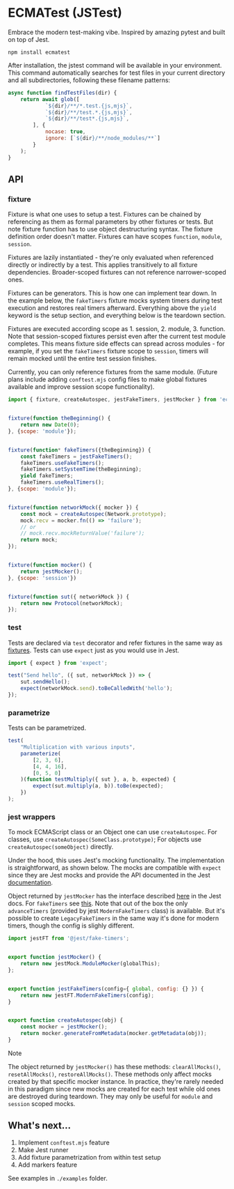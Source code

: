 # ECMATest (JSTest)

Embrace the modern test-making vibe. Inspired by amazing pytest and built on top of Jest.

```shell
npm install ecmatest
```

After installation, the jstest command will be available in your environment. 
This command automatically searches for test files in your current directory and all subdirectories, 
following these filename patterns:

```javascript
async function findTestFiles(dir) {
    return await glob([
            `${dir}/**/*.test.{js,mjs}`,
            `${dir}/**/test.*.{js,mjs}`,
            `${dir}/**/test*.{js,mjs}`,
        ], { 
            nocase: true, 
            ignore: [`${dir}/**/node_modules/**`] 
        }
    );
}
```

## API

### fixture

Fixture is what one uses to setup a test. 
Fixtures can be chained by referencing as them as formal parameters by other fixtures or tests.
But note fixture function has to use object destructuring syntax.
The fixture definition order doesn't matter. Fixtures can have scopes `function`, `module`, `session`.

Fixtures are lazily instantiated - they're only evaluated when referenced directly or indirectly by a test. 
This applies transitively to all fixture dependencies. 
Broader-scoped fixtures can not reference narrower-scoped ones.

Fixtures can be generators. This is how one can implement tear down. In the example below, the `fakeTimers` 
fixture mocks system timers during test execution and restores real timers afterward. Everything above the `yield` keyword is the setup section, and everything below is the teardown section.

Fixtures are executed according scope as 1. session, 2. module, 3. function. 
Note that session-scoped fixtures persist even after the current test module completes. 
This means fixture side effects can spread across modules - for example, 
if you set the `fakeTimers` fixture scope to `session`, timers will remain mocked until the entire test session finishes.

Currently, you can only reference fixtures from the same module. 
(Future plans include adding `conftest.mjs` config files to make global 
fixtures available and improve session scope functionality).

```javascript
import { fixture, createAutospec, jestFakeTimers, jestMocker } from 'ecmatest';


fixture(function theBeginning() {
    return new Date(0);
}, {scope: 'module'});


fixture(function* fakeTimers({theBeginning}) {
    const fakeTimers = jestFakeTimers();
    fakeTimers.useFakeTimers();
    fakeTimers.setSystemTime(theBeginning);
    yield fakeTimers;
    fakeTimers.useRealTimers();
}, {scope: 'module'});


fixture(function networkMock({ mocker }) {
    const mock = createAutospec(Network.prototype);
    mock.recv = mocker.fn(() => 'failure');
    // or
    // mock.recv.mockReturnValue('failure');
    return mock;
});


fixture(function mocker() {
    return jestMocker();
}, {scope: 'session'})


fixture(function sut({ networkMock }) {
    return new Protocol(networkMock);
});
```

### test

Tests are declared via `test` decorator and refer fixtures in the same way as [fixtures](#fixture).
Tests can use `expect` just as you would use in Jest.

```javascript
import { expect } from 'expect';

test("Send hello", ({ sut, networkMock }) => {
    sut.sendHello();
    expect(networkMock.send).toBeCalledWith('hello');
});

```

### parametrize

Tests can be parametrized.

```javascript
test(
    "Multiplication with various inputs",
    parameterize(
        [2, 3, 6],
        [4, 4, 16],
        [0, 5, 0]
    )(function testMultiply({ sut }, a, b, expected) {
        expect(sut.multiply(a, b)).toBe(expected);
    })
);
```

### jest wrappers

To mock ECMAScript class or an Object one can use `createAutospec`. 
For classes, use `createAutospec(SomeClass.prototype)`; For objects use `createAutospec(someObject)` directly.

Under the hood, this uses Jest's mocking functionality. 
The implementation is straightforward, as shown below. 
The mocks are compatible with `expect` since they are Jest mocks and provide 
the API documented in the Jest [documentation](https://jestjs.io/docs/mock-function-api#methods).

Object returned by `jestMocker` has the interface described [here](https://jestjs.io/docs/jest-object#mock-functions) in the Jest docs.
For `fakeTimers` see [this](https://jestjs.io/docs/jest-object#jestusefaketimersfaketimersconfig). 
Note that out of the box the only `advanceTimers` (provided by jest `ModernFakeTimers` class) is available. 
But it's possible to create `LegacyFakeTimers` in the same way it's done for modern timers, though the config is slighly different.

```javascript
import jestFT from '@jest/fake-timers';


export function jestMocker() {
    return new jestMock.ModuleMocker(globalThis);
};


export function jestFakeTimers(config={ global, config: {} }) {
    return new jestFT.ModernFakeTimers(config);
}


export function createAutospec(obj) {
    const mocker = jestMocker();
    return mocker.generateFromMetadata(mocker.getMetadata(obj));
}
```

> [!NOTE]
> The object returned by `jestMocker()` has these methods: `clearAllMocks()`, `resetAllMocks()`, `restoreAllMocks()`. 
> These methods only affect mocks created by that specific mocker instance. 
> In practice, they're rarely needed in this paradigm since new mocks are created for 
> each test while old ones are destroyed during teardown.
> They may only be useful for `module` and `session` scoped mocks.

## What's next...

1. Implement `conftest.mjs` feature
2. Make Jest runner
3. Add fixture parametrization from within test setup
4. Add markers feature

See examples in `./examples` folder.
